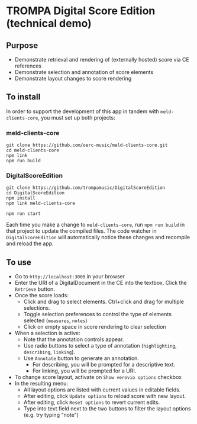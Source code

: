 # TROMPA Digital Score Edition (technical demo)

## Purpose
* Demonstrate retrieval and rendering of (externally hosted) score via CE references
* Demonstrate selection and annotation of score elements
* Demonstrate layout changes to score rendering

## To install

In order to support the development of this app in tandem with `meld-clients-core`, you must set up both projects:

### meld-clients-core

    git clone https://github.com/oerc-music/meld-clients-core.git
    cd meld-clients-core
    npm link
    npm run build
  
### DigitalScoreEdition

    git clone https://github.com/trompamusic/DigitalScoreEdition
    cd DigitalScoreEdition
    npm install
    npm link meld-clients-core
    
    npm run start
    
Each time you make a change to `meld-clients-core`, run `npm run build` in that project to update the compiled files.
The code watcher in `DigitalScoreEdition` will automatically notice these changes and recompile and reload the app.



## To use
* Go to `http://localhost:3000` in your browser
* Enter the URI of a DigitalDocument in the CE into the textbox. Click the `Retrieve` button.
* Once the score loads:
  * Click and drag to select elements. Ctrl+click and drag for multiple selections.
  * Toggle selection preferences to control the type of elements selected (`measures`, `notes`)
  * Click on empty space in score rendering to clear selection
* When a selection is active:
  * Note that the annotation controls appear. 
  * Use radio buttons to select a type of annotation (`highlighting`, `describing`, `linking`).
  * Use `Annotate` button to generate an annotation.
    * For describing, you will be prompted for a descriptive text.
    * For linking, you will be prompted for a URI.
* To change score layout, activate on `Show verovio options` checkbox
* In the resulting menu:
  * All layout options are listed with current values in editable  fields.
  * After editing, click `Update options` to reload score with new layout.
  * After editing, click `Reset options` to revert current edits.
  * Type into text field next to the two buttons to filter the layout options (e.g. try typing "note")


